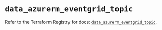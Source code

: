 # `data_azurerm_eventgrid_topic`

Refer to the Terraform Registry for docs: [`data_azurerm_eventgrid_topic`](https://registry.terraform.io/providers/hashicorp/azurerm/4.3.0/docs/data-sources/eventgrid_topic).
